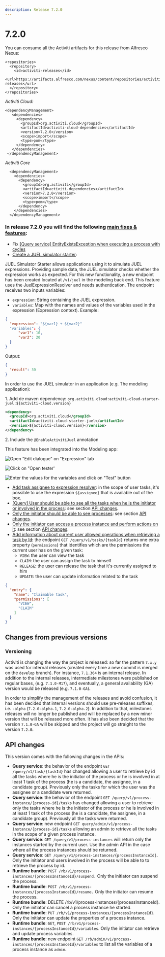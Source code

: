 ```yaml
---
description: Release 7.2.0
---
```


# 7.2.0

You can consume all the Activiti artifacts for this release from Alfresco Nexus:

```markup
<repositories>
  <repository>
    <id>activiti-releases</id>
    <url>https://artifacts.alfresco.com/nexus/content/repositories/activiti-releases</url>
  </repository>
</repositories>
```

_Activiti Cloud:_

```markup
<dependencyManagement>
   <dependencies>
     <dependency>
       <groupId>org.activiti.cloud</groupId>
       <artifactId>activiti-cloud-dependencies</artifactId>
       <version>7.2.0</version>
       <scope>import</scope>
       <type>pom</type>
     </dependency>
   </dependencies>
 </dependencyManagement>
```

_Activiti Core_

```markup
  <dependencyManagement>
    <dependencies>
      <dependency>
        <groupId>org.activiti</groupId>
        <artifactId>activiti-dependencies</artifactId>
        <version>7.2.0</version>
        <scope>import</scope>
        <type>pom</type>
      </dependency>
    </dependencies>
  </dependencyManagement>
```

### In release 7.2.0 you will find the following [main fixes & features](https://github.com/Activiti/Activiti/milestone/42?closed=1):&#x20;

* Fix [\[Query service\] EntityExistsException when executing a process with cycles](https://github.com/Activiti/Activiti/issues/3886)
* [Create a JUEL simulator starter](https://github.com/Activiti/Activiti/issues/3831):

JUEL Simulator Starter allows applications using it to simulate JUEL expressions. Providing sample data, the JUEL simulator checks whether the expression works as expected. For this new functionality, a new endpoint has been created located at `/v1/juel` in the modeling back end. This feature uses the JuelExpressionResolver and needs authentication. The endpoint receives two inputs variables:

* `expression`: String containing the JUEL expression.
* `variables`: Map with the names and values of the variables used in the expression (Expression context). Example:&#x20;

```json
{
  "expression": "${var1} + ${var2}"
  "variables": {
      "var1": 10,
      "var2": 20
  }
}
```

Output:

```json
{
  "result": 30
}
```

&#x20;In order to use the JUEL simulator in an application (e.g. The modeling application):&#x20;

1\. Add de maven dependency: `org.activiti.cloud:activiti-cloud-starter-juel:${activiti-cloud.version}`

```xml
<dependency>
  <groupId>org.activiti.cloud</groupId>
  <artifactId>activiti-cloud-starter-juel</artifactId>
  <version>${activiti-cloud.version}</version>
</dependency>
```

2\.  Include the `@EnableActivitiJuel` annotation

This feature has been integrated into the Modeling app:

![Open "Edit dialogue" on "Expression" tab](<../.gitbook/assets/image (3).png>)



![Click on "Open tester'](../.gitbook/assets/image.png)

![Enter the values for the variables and click on "Test"  button](<../.gitbook/assets/image (1).png>)

* [Add task assignee to expression resolver](https://github.com/Activiti/Activiti/issues/3855): in the scope of user tasks, it's possible to use the expression `${assignee}` that is available out of the box.
* [\[Query\] User should be able to see all the tasks when he is the initiator or involved in the process](https://github.com/Activiti/Activiti/issues/3836): see section [API changes](7.2.0.md#api-changes).
* [Only the initiator should be able to see processes](https://github.com/Activiti/Activiti/issues/3838): see section [API changes](7.2.0.md#api-changes).
* [Only the initiator can access a process instance and perform actions on it](https://github.com/Activiti/Activiti/issues/3850): see section [API changes](7.2.0.md#api-changes).
* [Add information about current user allowed operations when retrieving a task by Id](https://github.com/Activiti/Activiti/issues/3845): the endpoint `GET /query/v1/tasks/{taskId}` returns one extra property (`permissions`) that identifies which  are the permissions the current user has on the given task:
  * `VIEW`: the user can view the task
  * `CLAIM`: the user can assign the task to himself
  * `RELEASE`: the user can release the task that it's currently assigned to him
  * `UPDATE`: the user can update information related to the task

```json
{
  "entry": {
    "name": "Claimable task",
    "permissions": [
      "VIEW",
      "CLAIM"
    ]
  }
}
```

## Changes from previous versions

### Versioning

Activiti is changing the way the project is released: so far the pattern `7.x.y` was used for internal releases (created every time a new commit is merged on the `develop` branch). For instance, `7.1.364` is an internal release. In addition to the internal releases, intermediate milestones were published on regular bases, (e.g. `7.1.0-M17`), and eventually, a general availability (GA) version would be released (e.g. `7.1.0-GA`).&#x20;

In order to simplify the management of the releases and avoid confusion, it has been decided that internal versions should use pre-releases suffixes, i.e. `-alpha` (`7.2.0-alpha.1`, `7.2.0-alpha.2`). In addition to that, milestones releases will no longer be published and will be replaced by a new minor version that will be released more often. It has also been decided that the version `7.1.0-GA` will be skipped and the project will go straight to the version `7.2.0`.

## API changes

This version comes with the following changes in the APIs:

* **Query service**: the behavior of the endpoint `GET /query/v1/task/{taskId}` has changed allowing a user to retrieve by id all the tasks where he is the initiator of the process or he is involved in at least 1 task of the process (he is a candidate, the assignee, in a candidate group). Previously only the tasks for which the user was the assignee or a candidate were returned.&#x20;
* **Query service**: the behavior of the endpoint `GET /query/v1/process-instance/{process-id}/tasks` has changed allowing a user to retrieve only the tasks where he is the initiator of the process or he is involved in at least 1 task of the process (he is a candidate, the assignee, in a candidate group). Previously all the tasks were returned.
* **Query service**: new endpoint `GET query/admin/v1/process-instance/{process-id}/tasks` allowing an admin to retrieve all the tasks in the scope of a given process instance.
* **Query service**: `GET /query/v1/process-instances` will return only the instances started by the current user. Use the admin API in the case where all the process instances should be returned.
* **Query service**: `GET /query/v1/process-instances/{processInstanceId}`. Only the initiator and users involved in the process will be able to to retrieve the process by id.
* **Runtime bundle**:  `POST /rb/v1/process-instances/{processInstanceId}/suspend.` Only the initiator can suspend the process.
* **Runtime bundle**:  `POST /rb/v1/process-instances/{processInstanceId}/resume.` Only the initiator can resume the process.
* **Runtime bundle**: DELETE /rb/v1/process-instances/{processInstanceId}. Only the initiator can cancel a process instance he started.
* **Runtime bundle**: `PUT /rb/v1/process-instances/{processInstanceId}`. Only the initiator can update the properties of a process instance.
* **Runtime bundle**: `GET`, `POST /rb/v1/process-instances/{processInstanceId}/variables`. Only the initiator can retrieve and update process variables.
* **Runtime bundle**: new endpoint `GET /rb/admin/v1/process-instances/{processInstanceId}/variables` to list all the variables of a process instance as `admin`.

